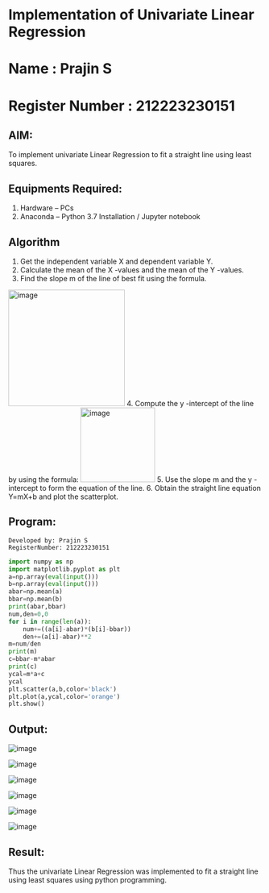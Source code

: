 # Implementation of Univariate Linear Regression
# Name : Prajin S
# Register Number : 212223230151
## AIM:
To implement univariate Linear Regression to fit a straight line using least squares.

## Equipments Required:
1. Hardware – PCs
2. Anaconda – Python 3.7 Installation / Jupyter notebook

## Algorithm
1. Get the independent variable X and dependent variable Y.
2. Calculate the mean of the X -values and the mean of the Y -values.
3. Find the slope m of the line of best fit using the formula. 
<img width="231" alt="image" src="https://user-images.githubusercontent.com/93026020/192078527-b3b5ee3e-992f-46c4-865b-3b7ce4ac54ad.png">
4. Compute the y -intercept of the line by using the formula:
<img width="148" alt="image" src="https://user-images.githubusercontent.com/93026020/192078545-79d70b90-7e9d-4b85-9f8b-9d7548a4c5a4.png">
5. Use the slope m and the y -intercept to form the equation of the line.
6. Obtain the straight line equation Y=mX+b and plot the scatterplot.

## Program:

```Program to implement univariate Linear Regression to fit a straight line using least squares.
Developed by: Prajin S
RegisterNumber: 212223230151
```
``` Python
import numpy as np
import matplotlib.pyplot as plt
a=np.array(eval(input()))
b=np.array(eval(input()))
abar=np.mean(a)
bbar=np.mean(b)
print(abar,bbar)
num,den=0,0
for i in range(len(a)):
    num+=((a[i]-abar)*(b[i]-bbar))
    den+=(a[i]-abar)**2
m=num/den
print(m)
c=bbar-m*abar
print(c)
ycal=m*a+c
ycal
plt.scatter(a,b,color='black')
plt.plot(a,ycal,color='orange')
plt.show()
```
## Output:
![image](https://github.com/user-attachments/assets/27512d49-c179-44de-bf9b-a597a179f9ce)

![image](https://github.com/user-attachments/assets/ee23af1c-42bd-4572-8c26-b65ac3243a4c)


![image](https://github.com/user-attachments/assets/ba1e401b-60ab-4de8-b6fc-7783ef514dfa)

![image](https://github.com/user-attachments/assets/e3fa09d8-061c-4044-8e5f-b81db2bead01)

![image](https://github.com/user-attachments/assets/773284b0-591c-4523-a2d8-5bb4e405a101)


![image](https://github.com/user-attachments/assets/671526d8-c92f-4953-ae3f-7faa84870dc8)



## Result:
Thus the univariate Linear Regression was implemented to fit a straight line using least squares using python programming.
